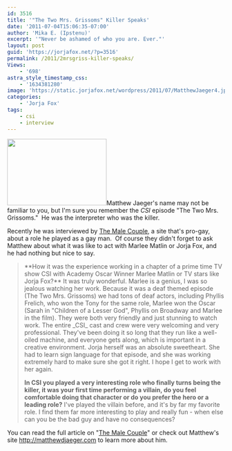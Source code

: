 ```yaml
---
id: 3516
title: '"The Two Mrs. Grissoms" Killer Speaks'
date: '2011-07-04T15:06:35-07:00'
author: 'Mika E. (Ipstenu)'
excerpt: '"Never be ashamed of who you are. Ever."'
layout: post
guid: 'https://jorjafox.net/?p=3516'
permalink: /2011/2mrsgriss-killer-speaks/
Views:
    - '698'
astra_style_timestamp_css:
    - '1634381280'
image: 'https://static.jorjafox.net/wordpress/2011/07/MatthewJaeger4.jpeg'
categories:
    - 'Jorja Fox'
tags:
    - csi
    - interview
---
```


<img class="alignleft size-medium wp-image-3517" title="MatthewJaeger4" src="//static.jorjafox.net/wordpress/2011/07/MatthewJaeger4-208x140.jpeg" alt="" width="230" height="154" />Matthew Jaeger's name may not be familiar to you, but I'm sure you remember the _CSI_ episode "The Two Mrs. Grissoms."  He was the interpreter who was the killer.

Recently he was interviewed by <a href="http://themalecouple.blogspot.com/">The Male Couple</a>, a site that's pro-gay, about a role he played as a gay man.  Of course they didn't forget to ask Matthew about what it was like to act with Marlee Matlin or Jorja Fox, and he had nothing but nice to say.
<blockquote>**How it was the experience working in a chapter of a prime time TV show CSI with Academy Oscar Winner Marlee Matlin or TV stars like Jorja Fox?**
It was truly wonderful.  Marlee is a genius, I was so jealous watching her work. Because it was a deaf themed episode (The Two Mrs. Grissoms) we had tons of deaf actors, including Phyllis Frelich, who won the Tony for the same role, Marlee won the Oscar (Sarah in "Children of a Lesser God", Phyllis on Broadway and Marlee in the film). They were both very friendly and just stunning to watch work. The entire _CSI_ cast and crew were very welcoming and very professional.  They've been doing it so long that they run like a well-oiled machine, and everyone gets along, which is important in a creative environment. Jorja herself was an absolute sweetheart. She had to learn sign language for that episode, and she was working extremely hard to make sure she got it right.  I hope I get to work with her again.

**In CSI you played a very interesting role who finally turns being the killer, it was your first time performing a villain, do you feel comfortable doing that character or do you prefer the hero or a leading role?**
I've played the villain before, and it's by far my favorite role. I find them far more interesting to play and really fun - when else can you be the bad guy and have no consequences?</blockquote>
You can read the full article on "<a href="http://themalecouple.blogspot.com/2011/07/matthew-jaeger-never-be-ashamed-of-who.html">The Male Couple</a>" or check out Matthew's site http://matthewdjaeger.com to learn more about him.

&nbsp;

